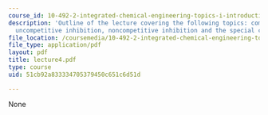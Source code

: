 ```yaml
---
course_id: 10-492-2-integrated-chemical-engineering-topics-i-introduction-to-biocatalysis-fall-2004
description: 'Outline of the lecture covering the following topics: competitive inhibition,
  uncompetitive inhibition, noncompetitive inhibition and the special case of toxicity.'
file_location: /coursemedia/10-492-2-integrated-chemical-engineering-topics-i-introduction-to-biocatalysis-fall-2004/51cb92a833334705379450c651c6d51d_lecture4.pdf
file_type: application/pdf
layout: pdf
title: lecture4.pdf
type: course
uid: 51cb92a833334705379450c651c6d51d

---
```

None